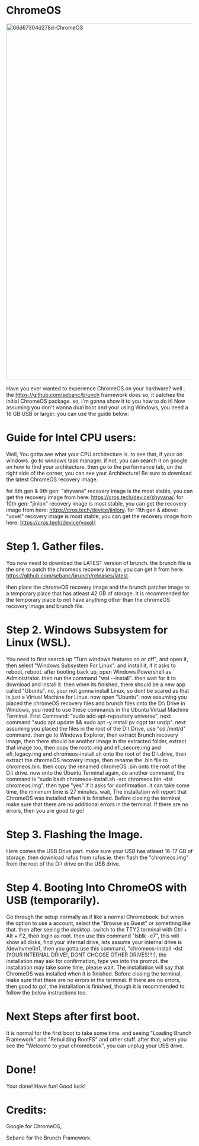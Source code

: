 # ChromeOS

<img width="961" height="960" alt="66d67304d278d-ChromeOS" src="https://github.com/user-attachments/assets/d491c351-cac9-4b19-84fa-64dcdb4a8292" />


Have you ever wanted to experience ChromeOS on your hardware? well.. the https://github.com/sebanc/brunch framework does so, it patches the initial ChromeOS package. so, i'm gonna show it to you how to do it! Now assuming you don't wanna dual boot and your using Windows, you need a 16 GB USB or larger. you can use the guide below:

# Guide for Intel CPU users:

Well, You gotta see what your CPU architecture is. to see that, if your on windows. go to windows task manager. if not, you can search it on google on how to find your architecture. then go to the performance tab, on the right side of the corner, you can see your Architecture! Be sure to download the latest ChromeOS recovery image.

for 8th gen & 9th gen: "shyvana" recovery image is the most stable, you can get the recovery image from here: https://cros.tech/device/shyvana/.
for 10th gen: "jinlon" recovery image is most stable, you can get the recovery image from here: https://cros.tech/device/jinlon/.
for 11th gen & above: "voxel" recovery image is most stable, you can get the recovery image from here: https://cros.tech/device/voxel/.


# Step 1. Gather files.

You now need to download the LATEST version of brunch. the brunch file is the one to patch the chromeos recovery image, you can get it from here: https://github.com/sebanc/brunch/releases/latest.

then place the chromeOS recovery image and the brunch patcher image to a temporary place that has atleast 42 GB of storage. it is recommended for the temporary place to not have anything other than the chromeOS recovery image and brunch file.

# Step 2. Windows Subsystem for Linux (WSL).

You need to first search up "Turn windows features on or off", and open it, then select "Windows Subsystem For Linux". and install it, if it asks to reboot, reboot. after booting back up, open Windows Powershell as Administrator. then run the command "wsl --install". then wait for it to download and install it. then when its finished, there should be a new app called "Ubuntu". no, your not gonna install Linux, so dont be scared as that is just a Virtual Machine for Linux. now open "Ubuntu". now assuming you placed the chromeOS recovery files and brunch files onto the D:\ Drive in Windows, you need to use these commands in the Ubuntu Virtual Machine Terminal. First Command: "sudo add-apt-repository universe", next command "sudo apt update && sudo apt -y install pv cgpt tar unzip". next assuming you placed the files in the root of the D:\ Drive, use "cd /mnt/d" command. then go to Windows Explorer, then extract Brunch recovery image, then there should be another image in the extracted folder, extract that image too, then copy the rootc.img and efi_secure.img and efi_legacy.img and chromeos-install.sh onto the root of the D:\ drive, then extract the chromeOS recovery image, then rename the .bin file to chromeos.bin. then copy the renamed chromeOS .bin onto the root of the D:\ drive. now onto the Ubuntu Terminal again, do another command, the command is "sudo bash chromeos-install.sh -src chromeos.bin -dst chromeos.img". then type "yes" if it asks for confirmation. it can take some time, the minimum time is 27 minutes. wait, The installation will report that ChromeOS was installed when it is finished. Before closing the terminal, make sure that there are no additional errors in the terminal. If there are no errors, then you are good to go!

# Step 3. Flashing the Image.

Here comes the USB Drive part. make sure your USB has atleast 16-17 GB of storage. then download rufus from rufus.ie. then flash the "chromeos.img" from the root of the D:\ drive on the USB drive.

# Step 4. Booting Into ChromeOS with USB (temporarily).

Go through the setup normally as if like a normal Chromebook. but when the option to use a account, select the "Browse as Guest" or something like that. then after seeing the desktop. switch to the TTY2 terminal with Ctrl + Alt + F2, then login as root. then use this command "lsblk -e7", this will show all disks, find your internal drive, lets assume your internal drive is /dev/nvme0n1, then you gotta use this command, "chromeos-install -dst (YOUR INTERNAL DRIVE!, DONT CHOOSE OTHER DRIVES!!!!), the installation may ask for confirmation, type yes into the prompt. the installation may take some time, please wait. The installation will say that ChromeOS was installed when it is finished. Before closing the terminal, make sure that there are no errors in the terminal. If there are no errors, then good to go!, the installation is finished, though it is recommended to follow the below instructions too.

# Next Steps after first boot.

It is normal for the first boot to take some time. and seeing "Loading Brunch Framework" and "Rebuilding RootFS" and other stuff. after that, when you see the "Welcome to your chromebook", you can unplug your USB drive.


# Done!

Your done! Have fun! Good luck!


# Credits:

Google for ChromeOS,

Sebanc for the Brunch Framework.




